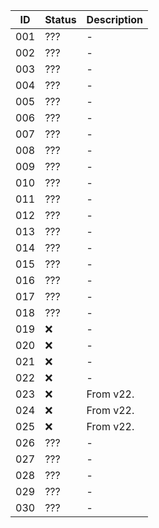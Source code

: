 | ID  | Status | Description |
|-----|--------|-------------|
| 001 |  ???   | -           |
| 002 |  ???   | -           |
| 003 |  ???   | -           |
| 004 |  ???   | -           |
| 005 |  ???   | -           |
| 006 |  ???   | -           |
| 007 |  ???   | -           |
| 008 |  ???   | -           |
| 009 |  ???   | -           |
| 010 |  ???   | -           |
| 011 |  ???   | -           |
| 012 |  ???   | -           |
| 013 |  ???   | -           |
| 014 |  ???   | -           |
| 015 |  ???   | -           |
| 016 |  ???   | -           |
| 017 |  ???   | -           |
| 018 |  ???   | -           |
| 019 |  ❌   | -           |
| 020 |  ❌   | -           |
| 021 |  ❌  | -           |
| 022 |  ❌    | -           |
| 023 |   ❌   | From v22.          |
| 024 |   ❌   | From v22.           |
| 025 |   ❌   | From v22.           |
| 026 |  ???   | -           |
| 027 |  ???   | -           |
| 028 |  ???   | -           |
| 029 |  ???   | -           |
| 030 |  ???   | -           |
